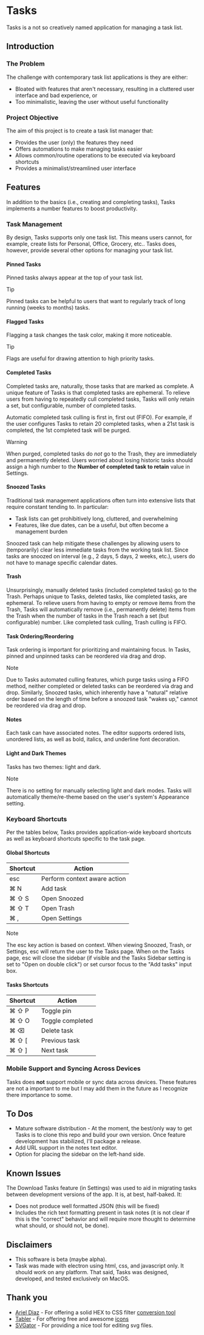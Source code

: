 # Tasks
Tasks is a not so creatively named application for managing a task list.

## Introduction

### The Problem
The challenge with contemporary task list applications is they are either:

* Bloated with features that aren't necessary, resulting in a cluttered user interface and bad experience, or
* Too minimalistic, leaving the user without useful functionality

### Project Objective
The aim of this project is to create a task list manager that:

* Provides the user (only) the features they need
* Offers automations to make managing tasks easier
* Allows common/routine operations to be executed via keyboard shortcuts
* Provides a minimalist/streamlined user interface

## Features
In addition to the basics (i.e., creating and completing tasks), Tasks implements a number features to boost productivity.

### Task Management
By design, Tasks supports only one task list. This means users cannot, for example, create lists for Personal, Office, Grocery, etc.. Tasks does, however, provide several other options for managing your task list.

#### Pinned Tasks
Pinned tasks always appear at the top of your task list.
> [!TIP]
> Pinned tasks can be helpful to users that want to regularly track of long running (weeks to months) tasks.

#### Flagged Tasks
Flagging a task changes the task color, making it more noticeable.
> [!TIP]
> Flags are useful for drawing attention to high priority tasks.

#### Completed Tasks
Completed tasks are, naturally, those tasks that are marked as complete. A unique feature of Tasks is that completed tasks are ephemeral. To relieve users from having to repeatedly cull completed tasks, Tasks will only retain a set, but configurable, number of completed tasks.

Automatic completed task culling is first in, first out (FIFO). For example, if the user configures Tasks to retain 20 completed tasks, when a 21st task is completed, the 1st completed task will be purged.

> [!WARNING]
> When purged, completed tasks do *not* go to the Trash, they are immediately and permanently deleted. Users worried about losing historic tasks should assign a high number to the **Number of completed task to retain** value in Settings.

#### Snoozed Tasks
Traditional task management applications often turn into extensive lists that require constant tending to. In particular:
* Task lists can get prohibitively long, cluttered, and overwhelming
* Features, like due dates, can be a useful, but often become a management burden

Snoozed task can help mitigate these challenges by allowing users to (temporarily) clear less immediate tasks from the working task list. Since tasks are snoozed on interval (e.g., 2 days, 5 days, 2 weeks, etc.), users do not have to manage specific calendar dates.

#### Trash
Unsurprisingly, manually deleted tasks (included completed tasks) go to the Trash. Perhaps unique to Tasks, deleted tasks, like completed tasks, are ephemeral. To relieve users from having to empty or remove items from the Trash, Tasks will automatically remove (i.e., permanently delete) items from the Trash when the number of tasks in the Trash reach a set (but configurable) number. Like completed task culling, Trash culling is FIFO.

#### Task Ordering/Reordering
Task ordering is important for prioritizing and maintaining focus. In Tasks, pinned and unpinned tasks can be reordered via drag and drop.

> [!NOTE]
> Due to Tasks automated culling features, which purge tasks using a FIFO method, neither completed or deleted tasks can be reordered via drag and drop. Similarly, Snoozed tasks, which inherently have a "natural" relative order based on the length of time before a snoozed task "wakes up," cannot be reordered via drag and drop.

#### Notes
Each task can have associated notes. The editor supports ordered lists, unordered lists, as well as bold, italics, and underline font decoration.

#### Light and Dark Themes
Tasks has two themes: light and dark.

> [!NOTE]
> There is no setting for manually selecting light and dark modes. Tasks will automatically theme/re-theme based on the user's system's Appearance setting.

### Keyboard Shortcuts
Per the tables below, Tasks provides application-wide keyboard shortcuts as well as keyboard shortcuts specific to the task page.

#### Global Shortcuts

| Shortcut         | Action                     |
|------------------|----------------------------|
| esc              | Perform context aware action |
| ⌘ N              | Add task                   |
| ⌘ ⇧ S            | Open Snoozed               |
| ⌘ ⇧ T            | Open Trash                 |
| ⌘ ,              | Open Settings              |

> [!NOTE]
> The esc key action is based on context. When viewing Snoozed, Trash, or Settings,
esc will return the user to the Tasks page. When on the Tasks page, esc will close the  sidebar (if visible and the Tasks
Sidebar setting is set to "Open on double click") or set cursor focus to the "Add tasks" input box.

#### Tasks Shortcuts

| Shortcut          | Action               |
|-------------------|----------------------|
| ⌘ ⇧ P            | Toggle pin           |
| ⌘ ⇧ O            | Toggle completed      |
| ⌘ ⌫              | Delete task          |
| ⌘ ⇧ [            | Previous task        |
| ⌘ ⇧ ]            | Next task            |

### Mobile Support and Syncing Across Devices
Tasks does **not** support mobile or sync data across devices. These features are not a important to me but I may add them in the future as I recognize there importance to some.

## To Dos
* Mature software distribution - At the moment, the best/only way to get Tasks is to clone this repo and build your own version. Once feature development has stabilized, I'll package a release.
* Add URL support in the notes text editor.
* Option for placing the sidebar on the left-hand side.

## Known Issues
The Download Tasks feature (in Settings) was used to aid in migrating tasks between development versions of the app. It is, at best, half-baked. It:
* Does not produce well formatted JSON (this will be fixed)
* Includes the rich text formatting present in task notes (it is not clear if this is the "correct" behavior and will require more thought to determine what should, or should not, be done).

## Disclaimers
* This software is beta (maybe alpha).
* Task was made with electron using html, css, and javascript only. It should work on any platform. That said, Tasks was designed, developed, and tested exclusively on MacOS.

## Thank you
* [Ariel Diaz](https://github.com/fullmetalbrackets) - For offering a solid HEX to CSS filter [conversion tool](https://cssfiltergenerator.lol/)
* [Tabler](https://tabler.io/) - For offering free and awesome [icons](https://tabler.io/icons)
* [SVGator](https://www.svgator.com/) - For providing a nice tool for editing svg files.
